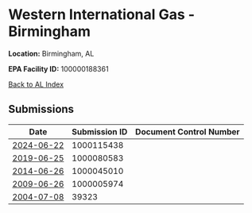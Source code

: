 # Western International Gas -  Birmingham

**Location:** Birmingham, AL

**EPA Facility ID:** 100000188361

[Back to AL Index](../../index.md)

## Submissions

| Date | Submission ID | Document Control Number |
|------|--------------|-------------------------|
| [2024-06-22](submissions/1000115438.md) | 1000115438 |  |
| [2019-06-25](submissions/1000080583.md) | 1000080583 |  |
| [2014-06-26](submissions/1000045010.md) | 1000045010 |  |
| [2009-06-26](submissions/1000005974.md) | 1000005974 |  |
| [2004-07-08](submissions/39323.md) | 39323 |  |
